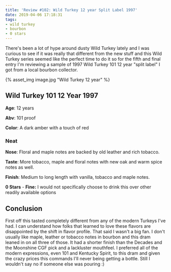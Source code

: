 ```yaml
---
title: 'Review #102: Wild Turkey 12 year Split Label 1997'
date: 2019-04-06 17:18:31
tags:
- wild turkey
- bourbon
- 0 stars
---
```


There's been a lot of hype around dusty Wild Turkey lately and I was curious to see if it was really that different from the new stuff and this Wild Turkey series seemed like the perfect time to do it so for the fifth and final entry I'm reviewing a sample of 1997 Wild Turkey 101 12 year "split label" I got from a local bourbon collector.  

{% asset_img image.jpg "Wild Turkey 12 year" %}

## Wild Turkey 101 12 Year 1997
**Age**: 12 years

**Abv**: 101 proof

**Color**: A dark amber with a touch of red

### Neat
**Nose**: Floral and maple notes are backed by old leather and rich tobacco.

**Taste**: More tobacco, maple and floral notes with new  oak and warm spice notes as well.

**Finish**: Medium to long length with vanilla, tobacco and maple notes.

**0 Stars** - **Fine:** I would not specifically choose to drink this  over other readily available options


## Conclusion
First off this tasted completely different from any of the modern Turkeys I've had. I can understand how folks that learned to love these flavors are disappointed by the shift in flavor profile. That said I wasn't a big fan. I don't usually like maple, leather or tobacco notes in bourbon and this dram leaned in on all three of those. It had a shorter finish than the Decades and the Moonshine CGF pick and a lackluster mouthfeel. I preferred all of the modern expressions, even 101 and Kentucky Spirit, to this dram and given the crazy prices this commands I'll never being getting a bottle. Still I wouldn't say no if someone else was pouring :)
